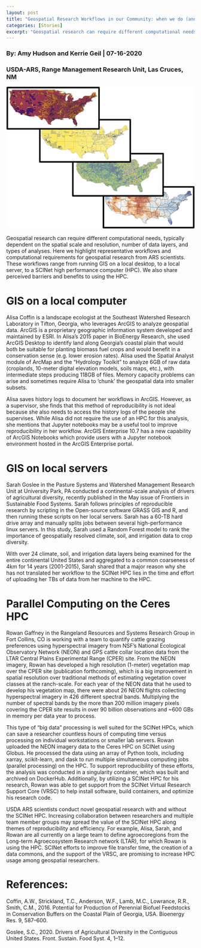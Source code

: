 ```yaml
---
layout: post
title: "Geospatial Research Workflows in our Community: when we do (and when we don’t) use the HPC"
categories: [Stories]
excerpt: "Geospatial research can require different computational needs, typically dependent on the spatial scale and resolution, number of data layers, and types of analyses. Here we highlight representative workflows and computational requirements for geospatial research from ARS scientists."
---
```

### By: Amy Hudson and Kerrie Geil   |  07-16-2020
### USDA-ARS, Range Management Research Unit, Las Cruces, NM

![](/assets/img/SCINETJULY_userstory1_1280px.png)

Geospatial research can require different computational needs, typically dependent on the spatial scale and resolution, number of data layers, and types of analyses. Here we highlight representative workflows and computational requirements for geospatial research from ARS scientists. These workflows range from running GIS on a local desktop, to a local server, to a SCINet high performance computer (HPC). We also share perceived barriers and benefits to using the HPC. 

# GIS on a local computer

Alisa Coffin is a landscape ecologist at the Southeast Watershed Research Laboratory in Tifton, Georgia, who leverages ArcGIS to analyze geospatial data. ArcGIS is a proprietary geographic information system developed and maintained by ESRI. In Alisa’s 2015 paper in BioEnergy Research, she used ArcGIS Desktop to identify land along Georgia’s coastal plain that would both be suitable for planting biomass fuel crops and would benefit in a conservation sense (e.g. lower erosion rates). Alisa used the Spatial Analyst module of ArcMap and the “Hydrology Toolkit” to analyze 6GB of raw data (croplands, 10-meter digital elevation models, soils maps, etc.), with intermediate steps producing 118GB of files. Memory capacity problems can arise and sometimes require Alisa to ‘chunk’ the geospatial data into smaller subsets.

Alisa saves history logs to document her workflows in ArcGIS. However, as a supervisor, she finds that this method of reproducibility is not ideal because she also needs to access the history logs of the people she supervises. While Alisa did not require the use of an HPC for this analysis, she mentions that Jupyter notebooks may be a useful tool to improve reproducibility in her workflow. ArcGIS Enterprise 10.7 has a new capability of ArcGIS Notebooks which provide users with a Jupyter notebook environment hosted in the ArcGIS Enterprise portal. 

# GIS on local servers 

Sarah Goslee in the Pasture Systems and Watershed Management Research Unit at University Park, PA conducted a continental-scale analysis of drivers of agricultural diversity, recently published in the May issue of Frontiers in Sustainable Food Systems. Sarah follows principles of reproducible research by scripting in the Open-source software GRASS GIS and R, and then running these scripts on her local servers. Sarah has a 60-TB hard drive array and manually splits jobs between several high-performance linux servers. In this study, Sarah used a Random Forest model  to rank the importance of geospatially resolved climate, soil, and irrigation data to crop diversity. 

With over 24 climate, soil, and irrigation data layers being examined for the entire continental United States and aggregated to a common coarseness of 4km for 14 years (2001-2015), Sarah shared that a major reason why she has not translated her workflow to the SCINet HPC lies in the time and effort of uploading her TBs of data from her machine to the HPC. 

# Parallel Computing on the Ceres HPC

Rowan Gaffney in the Rangeland Resources and Systems Research Group in Fort Collins, CO is working with a team to quantify cattle grazing preferences using hyperspectral imagery from NSF’s National Ecological Observatory Network (NEON) and GPS cattle collar location data from the LTAR Central Plains Experimental Range (CPER) site. From the NEON imagery, Rowan has developed a high resolution (1-meter) vegetation map over the CPER site (publication forthcoming), which is a big improvement in spatial resolution over traditional methods of estimating vegetation cover classes at the ranch-scale. For each year of the NEON data that he used to develop his vegetation map, there were about 26 NEON flights collecting hyperspectral imagery in 426 different spectral bands. Multiplying the number of spectral bands by the more than 200 million imagery pixels covering the CPER site results in over 90 billion observations and ~600 GBs in memory per data year to process.

This type of “big data” processing is well suited for the SCINet HPCs, which can save a researcher countless hours of computing time versus processing on individual workstations or smaller lab servers. Rowan uploaded the NEON imagery data to the Ceres HPC on SCINet using Globus. He processed the data using an array of Python tools, including xarray, scikit-learn, and dask to run multiple simultaneous computing jobs (parallel processing) on the HPC. To support reproducibility of these efforts, the analysis was conducted in a singularity container, which was built and archived on DockerHub. Additionally, by utilizing a SCINet HPC for his research, Rowan was able to get support from the SCINet Virtual Research Support Core (VRSC) to help install software, build containers, and optimize his research code.

USDA ARS scientists conduct novel geospatial research with and without the SCINet HPC. Increasing collaboration between researchers and multiple team member groups may spread the value of the SCINet HPC along themes of reproducibility and efficiency. For example, Alisa, Sarah, and Rowan are all currently on a large team to define agroecoregions from the Long-term Agroecosystem Research network (LTAR), for which Rowan is using the HPC. SCINet efforts to improve file transfer time, the creation of a data commons, and the support of the VRSC, are promising to increase HPC usage among geospatial researchers.     

# References:

Coffin, A.W., Strickland, T.C., Anderson, W.F., Lamb, M.C., Lowrance, R.R., Smith, C.M., 2016. Potential for Production of Perennial Biofuel Feedstocks in Conservation Buffers on the Coastal Plain of Georgia, USA. Bioenergy Res. 9, 587–600. [](https://doi.org/10.1007/s12155-015-9700-4)

Goslee, S.C., 2020. Drivers of Agricultural Diversity in the Contiguous United States. Front. Sustain. Food Syst. 4, 1–12. [](https://doi.org/10.3389/fsufs.2020.00075)

